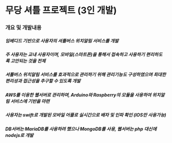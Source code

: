 # 무당 셔틀 프로젝트 (3인 개발)

### 개요 및 개발내용
##### 임베디드 기반으로 사용자의 셔틀버스 위치알림 서비스를 개발
##### 주 사용자는 교내 사용자이며, 모바일(스마트폰)을 통해서 접속하고 사용하기 편리하도록 고안되는 것을 전제
##### 셔틀버스 위치알림 서비스를 효과적으로 관리하기 위해 관리기능도 구성하였으며 최대한 편리성과 접근성을 추구할 수 있도록 개발
##### AWS를 이용한 웹서버로 관리하며, Arduino와 Raspberry의 모듈을 사용하여 위치알림 서비스에 기반을 마련
##### 사용자는 swift로 개발된 모바일 어플로 실시간으로 배차 및 인파 확인 (IOS만 사용가능)
##### DB서버는 MariaDB를 사용하려 했으나 MongoDB를 사용, 웹서버는 php 대신에 nodejs로 개발





